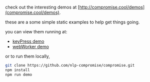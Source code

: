 
check out the interesting demos at [http://compromise.cool/demos](compromise.cool/demos).

these are a some simple static examples to help get things going.

you can view them running at:
 * [keyPress demo](https://rawgit.com/nlp-compromise/compromise/master/demo/keypress/index.html)
 * [webWorker demo](https://rawgit.com/nlp-compromise/compromise/master/demo/webworker/index.html)


or to run them locally,
```bash
git clone https://github.com/nlp-compromise/compromise.git
npm install
npm run demo
```
